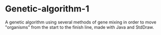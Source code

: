 # Genetic-algorithm-1
A genetic algorithm using several methods of gene mixing in order to move "organisms" from the start to the finish line, made with Java and StdDraw.
